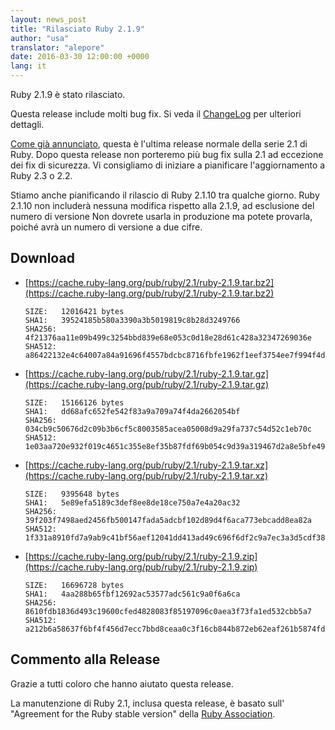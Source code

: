```yaml
---
layout: news_post
title: "Rilasciato Ruby 2.1.9"
author: "usa"
translator: "alepore"
date: 2016-03-30 12:00:00 +0000
lang: it
---
```


Ruby 2.1.9 è stato rilasciato.

Questa release include molti bug fix.
Si veda il [ChangeLog](http://svn.ruby-lang.org/repos/ruby/tags/v2_1_9/ChangeLog)
per ulteriori dettagli.

[Come già annunciato](https://www.ruby-lang.org/it/news/2016/02/24/support-plan-of-ruby-2-0-0-and-2-1/),
questa è l'ultima release normale della serie 2.1 di Ruby.
Dopo questa release non porteremo più bug fix sulla 2.1 ad eccezione dei fix di
sicurezza.
Vi consigliamo di iniziare a pianificare l'aggiornamento a Ruby 2.3 o 2.2.

Stiamo anche pianificando il rilascio di Ruby 2.1.10 tra qualche giorno.
Ruby 2.1.10 non includerà nessuna modifica rispetto alla 2.1.9, ad esclusione
del numero di versione
Non dovrete usarla in produzione ma potete provarla, poiché avrà un numero di
versione a due cifre.

## Download

* [https://cache.ruby-lang.org/pub/ruby/2.1/ruby-2.1.9.tar.bz2](https://cache.ruby-lang.org/pub/ruby/2.1/ruby-2.1.9.tar.bz2)

      SIZE:   12016421 bytes
      SHA1:   39524185b580a3390a3b5019819c8b28d3249766
      SHA256: 4f21376aa11e09b499c3254bbd839e68e053c0d18e28d61c428a32347269036e
      SHA512: a86422132e4c64007a84a91696f4557bdcbc8716fbfe1962f1eef3754ee7f994f4de0b5b7e7231c25057515767040d5c4af33339750b6db15744662e9bd24f38

* [https://cache.ruby-lang.org/pub/ruby/2.1/ruby-2.1.9.tar.gz](https://cache.ruby-lang.org/pub/ruby/2.1/ruby-2.1.9.tar.gz)

      SIZE:   15166126 bytes
      SHA1:   dd68afc652fe542f83a9a709a74f4da2662054bf
      SHA256: 034cb9c50676d2c09b3b6cf5c8003585acea05008d9a29fa737c54d52c1eb70c
      SHA512: 1e03aa720e932f019c4651c355e8ef35b87fdf69b054c9d39a319467d2a8e5bfe4995cbacd9add36b832c77761a47c9d1040f00e856ad5888d69ec7221455e35

* [https://cache.ruby-lang.org/pub/ruby/2.1/ruby-2.1.9.tar.xz](https://cache.ruby-lang.org/pub/ruby/2.1/ruby-2.1.9.tar.xz)

      SIZE:   9395648 bytes
      SHA1:   5e89efa5189c3def8ee8de18ce750a7e4a20ac32
      SHA256: 39f203f7498aed2456fb500147fada5adcbf102d89d4f6aca773ebcadd8ea82a
      SHA512: 1f331a8910fd7a9ab9c41bf56aef12041dd413ad49c696f6df2c9a7ec3a3d5cdf383f2a3d30949ea37b8ecb39f50355e526412b36ed4e07b60733d9db4d2bd14

* [https://cache.ruby-lang.org/pub/ruby/2.1/ruby-2.1.9.zip](https://cache.ruby-lang.org/pub/ruby/2.1/ruby-2.1.9.zip)

      SIZE:   16696728 bytes
      SHA1:   4aa288b65fbf12692ac53577adc561c9a0f6a6ca
      SHA256: 8610fdb1836d493c19600cfed4828083f85197096c0aea3f73fa1ed532cbb5a7
      SHA512: a212b6a58637f6bf4f456d7ecc7bbd8ceaa0c3f16cb844b872eb62eaf261b5874fdb79705241d05a356fcdc1d3fdd8a94fcd8e6ca62190e9f544c8f45a9f41af

## Commento alla Release

Grazie a tutti coloro che hanno aiutato questa release.

La manutenzione di Ruby 2.1, inclusa questa release, è basato sull' "Agreement
for the Ruby stable version" della [Ruby Association](http://www.ruby.or.jp/).
